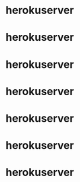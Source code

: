 # herokuserver
# herokuserver
# herokuserver
# herokuserver
# herokuserver
# herokuserver
# herokuserver
